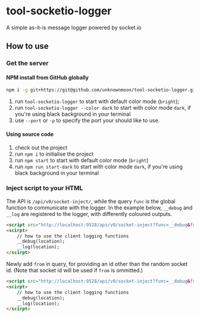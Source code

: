 # tool-socketio-logger
A simple as-it-is message logger powered by socket.io

## How to use

### Get the server

#### NPM install from GitHub globally

```bash
npm i -g git+https://git@github.com/unknownmoon/tool-socketio-logger.git
```

1. run `tool-socketio-logger` to start with default color mode (`bright`);
1. run `tool-socketio-logger --color dark` to start with color mode `dark`, if you're using black background in your terminal
1. use `--port` or `-p` to specify the port your should like to use.

#### Using source code
1. check out the project
1. run `npm i` to initialise the project
1. run `npm start` to start with default color mode (`bright`)
1. run `npm run start-dark` to start with color mode `dark`, if you're using black background in your terminal

### Inject script to your HTML

The API is `/api/v0/socket-inject/`, while the query `func` is the global function to communicate with the logger.
In the example below, `__debug` and `__log` are registered to the logger, with differently coloured outputs.

```html
<script src="http://localhost:9528/api/v0/socket-inject?func=__debug&func=__log"></script>
<scirpt>
    // how to use the client logging functions
    __debug(location);
    __log(location);
</scirpt>
```

Newly add `from` in query, for providing an id other than the random socket id. (Note that socket id will be used if `from` is ommitted.)

```html
<script src="http://localhost:9528/api/v0/socket-inject?func=__debug&func=__log&from=alice"></script>
<scirpt>
    // how to use the client logging functions
    __debug(location);
    __log(location);
</scirpt>
```